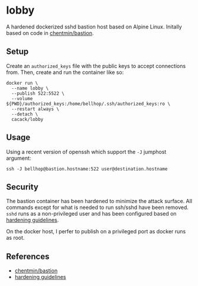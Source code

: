 # lobby

A hardened dockerized sshd bastion host based on Alpine Linux. Initally based on
code in [chentmin/bastion][].

## Setup

Create an `authorized_keys` file with the public keys to accept connections
from.  Then, create and run the container like so:

```
docker run \
  --name lobby \
  --publish 522:5522 \
  --volume ${PWD}/authorized_keys:/home/bellhop/.ssh/authorized_keys:ro \
  --restart always \
  --detach \
  cacack/lobby
```

## Usage

Using a recent version of openssh which support the `-J` jumphost argument:

```
ssh -J bellhop@bastion.hostname:522 user@destination.hostname
```

## Security

The bastion container has been hardened to minimize the attack surface. All
commands except for what is needed to run ssh/sshd have been removed. `sshd`
runs as a non-privileged user and has been configured based on [hardening
guidelines][].

On the docker host, I perfer to publish on a privileged port as docker runs as
root.

## References

* [chentmin/bastion][]
* [hardening guidelines][]

[hardening guidelines]: https://stribika.github.io/2015/01/04/secure-secure-shell.html
[chentmin/bastion]: https://github.com/chentmin/bastion
